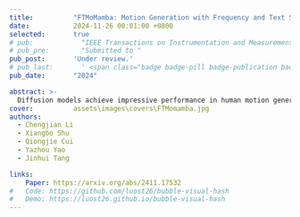 ```yaml
---
title:          "FTMoMamba: Motion Generation with Frequency and Text State Space Models"
date:           2024-11-26 00:01:00 +0800
selected:       true
# pub:            "IEEE Transactions on Instrumentation and Measurement"
# pub_pre:        "Submitted to "
pub_post:       'Under review.'
# pub_last:       ' <span class="badge badge-pill badge-publication badge-success">Spotlight</span>'
pub_date:       "2024"

abstract: >-
  Diffusion models achieve impressive performance in human motion generation. However, current approaches typically ignore the significance of frequency-domain information in capturing fine-grained motions within the latent space (e.g., low frequencies correlate with static poses, and high frequencies align with fine-grained motions). Additionally, there is a semantic discrepancy between text and motion, leading to inconsistency between the generated motions and the text descriptions. In this work, we propose a novel diffusion-based FTMoMamba framework equipped with a Frequency State Space Model (FreqSSM) and a Text State Space Model (TextSSM). Specifically, to learn fine-grained representation, FreqSSM decomposes sequences into low-frequency and high-frequency components, guiding the generation of static pose (e.g., sits, lay) and fine-grained motions (e.g., transition, stumble), respectively. To ensure the consistency between text and motion, TextSSM encodes text features at the sentence level, aligning textual semantics with sequential features. Extensive experiments show that FTMoMamba achieves superior performance on the text-to-motion generation task, especially gaining the lowest FID of 0.181 (rather lower than 0.421 of MLD) on the HumanML3D dataset.
cover:          assets\images\covers\FTMomamba.jpg
authors:
  - Chengjian Li 
  - Xiangbo Shu
  - Qiongjie Cui
  - Yazhou Yao
  - Jinhui Tang

links:
    Paper: https://arxiv.org/abs/2411.17532
#   Code: https://github.com/luost26/bubble-visual-hash
#   Demo: https://luost26.github.io/bubble-visual-hash
---
```

